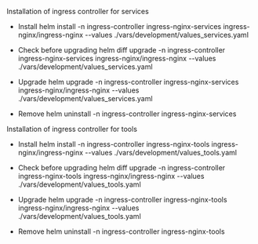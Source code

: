 Installation of ingress controller for services

- Install 
  helm install -n ingress-controller ingress-nginx-services ingress-nginx/ingress-nginx --values ./vars/development/values_services.yaml

- Check before upgrading 
  helm diff upgrade -n ingress-controller ingress-nginx-services ingress-nginx/ingress-nginx --values ./vars/development/values_services.yaml

- Upgrade 
  helm upgrade -n ingress-controller ingress-nginx-services ingress-nginx/ingress-nginx --values ./vars/development/values_services.yaml

- Remove 
  helm uninstall -n ingress-controller ingress-nginx-services


Installation of ingress controller for tools

- Install 
  helm install -n ingress-controller ingress-nginx-tools ingress-nginx/ingress-nginx --values ./vars/development/values_tools.yaml

- Check before upgrading 
  helm diff upgrade -n ingress-controller ingress-nginx-tools ingress-nginx/ingress-nginx --values ./vars/development/values_tools.yaml

- Upgrade 
  helm upgrade -n ingress-controller ingress-nginx-tools ingress-nginx/ingress-nginx --values ./vars/development/values_tools.yaml

- Remove 
  helm uninstall -n ingress-controller ingress-nginx-tools